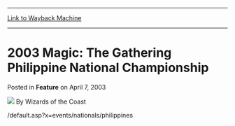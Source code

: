 
---
[Link to Wayback Machine](https://web.archive.org/web/20211021060152/https://magic.wizards.com/en/articles/archive/feature/2003-magic-gathering-philippine-national-championship-2003-04-07)

[_metadata_:wayback_url]:- "https://magic.wizards.com/en/articles/archive/feature/2003-magic-gathering-philippine-national-championship-2003-04-07"
[_metadata_:wayback_raw_url]:- "https://web.archive.org/web/20211021060152id_/https://magic.wizards.com/en/articles/archive/feature/2003-magic-gathering-philippine-national-championship-2003-04-07"
[_metadata_:wayback_capture_timestamp]:- "2021-10-21 06:01:52+00:00"
[_metadata_:description]:- "/default.asp?x=events/nationals/philippines"
[_metadata_:generator]:- "Drupal 7 (http://drupal.org)"
---


2003 Magic: The Gathering Philippine National Championship
==========================================================



 Posted in **Feature**
 on April 7, 2003 






![](https://media.magic.wizards.com/styles/auth_small/public/images/person/wizards_author.jpg)
By Wizards of the Coast











/default.asp?x=events/nationals/philippines





